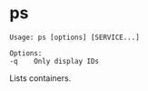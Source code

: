 <!--[metadata]>
+++
title = "ps"
description = "Lists containers."
keywords = ["fig, composition, compose, docker, orchestration, cli,  ps"]
[menu.compose]
identifier="ps.compose"
parent = "smn_compose_cli"
+++
<![end-metadata]-->

# ps

```
Usage: ps [options] [SERVICE...]

Options:
-q    Only display IDs
```

Lists containers.
